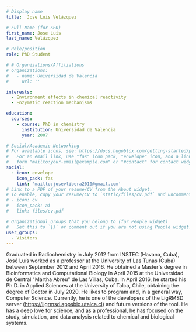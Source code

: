```yaml
---
# Display name
title:  Jose Luis Velázquez

# Full Name (for SEO)
first_name: Jose Luis
last_name: Velázquez

# Role/position
role: PhD Student

# # Organizations/Affiliations
# organizations:
#   - name: Universidad de Valencia
#     url: ''

interests:
  - Environment effects in chemical reactivity
  - Enzymatic reaction mechanisms

education:
  courses:
    - course: PhD in chemistry
      institution: Universidad de Valencia
      year: 2007

# Social/Academic Networking
# For available icons, see: https://docs.hugoblox.com/getting-started/page-builder/#icons
#   For an email link, use "fas" icon pack, "envelope" icon, and a link in the
#   form "mailto:your-email@example.com" or "#contact" for contact widget.
social:
  - icon: envelope
    icon_pack: fas
    link: 'mailto:josevlibera2010@gmail.com'
# Link to a PDF of your resume/CV from the About widget.
# To enable, copy your resume/CV to `static/files/cv.pdf` and uncomment the lines below.
# - icon: cv
#   icon_pack: ai
#   link: files/cv.pdf

# Organizational groups that you belong to (for People widget)
#   Set this to `[]` or comment out if you are not using People widget.
user_groups:
  - Visitors
---
```


Graduated in Radiochemistry in July 2012 from INSTEC (Havana, Cuba), José Luís worked as a professor at the University of Las Tunas (Cuba) between September 2012 and April 2016. He obtained a Master's degree in Bioinformatics and Computational Biology in April 2015 at the Universidad de Central "Martha Abreu" de Las Villas, Cuba. In April 2016, he started his Ph.D. in Applied Sciences at the University of Talca, Chile, obtaining the degree of Doctor in July 2020. He likes to program and, in a general way, Computer Science. Currently, he is one of the developers of the LigRMSD server (https://ligrmsd.appsbio.utalca.cl) and future versions of the tool. He has a deep love for science, and as a professional, he has focused on the study, simulation, and data analysis related to chemical and biological systems.
